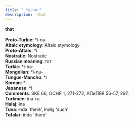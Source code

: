 ```yaml
---
title: " *ɨ-na-"
description:  that
---
```

<p data-pagefind-weight="0.5">
<strong> that</strong><br><br>
<strong>Proto-Turkic</strong>:  *ɨ-na-<br>
<strong>Altaic etymology</strong>:  Altaic etymology<br>
<strong> Proto-Altaic</strong>:  *i<br>
<strong>Nostratic</strong>:  Nostratic<br>
<strong>Russian meaning</strong>:  тот<br>
<strong>Turkic</strong>:  *ɨ-na-<br>
<strong>Mongolian</strong>:  *i-nu-<br>
<strong>Tungus-Manchu</strong>:  *i<br>
<strong>Korean</strong>:  *í<br>
<strong>Japanese</strong>:  *i<br>
<strong>Comments</strong>:  SKE 66, ОСНЯ 1, 271-272, АПиПЯЯ 56-57, 297.<br>
<strong>Turkmen</strong>:  ɨna-ru<br>
<strong>Halaj</strong>:  ɨ́na<br>
<strong>Tuva</strong>:  ɨnda `there', ɨndɨɣ 'such'<br>
<strong>Tofalar</strong>:  ɨnda `there'<br>

</p>
